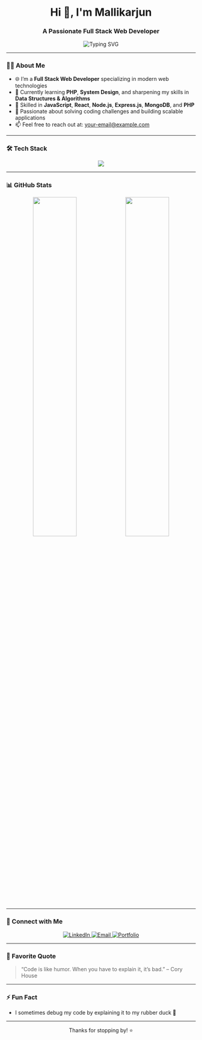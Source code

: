 <!-- Profile README for Mallikarjun -->

<h1 align="center">Hi 👋, I'm Mallikarjun</h1>
<h3 align="center">A Passionate Full Stack Web Developer</h3>

<p align="center">
  <img src="https://readme-typing-svg.demolab.com?font=Fira+Code&weight=500&size=22&pause=1000&color=36BCF7&width=435&lines=Full+Stack+Web+Developer;Passionate+about+Coding+%26+DSA;Building+Scalable+Web+Apps;Open+Source+Enthusiast" alt="Typing SVG" />
</p>

---

### 🧑‍💻 About Me

- 🌐 I’m a **Full Stack Web Developer** specializing in modern web technologies  
- 🧠 Currently learning **PHP**, **System Design**, and sharpening my skills in **Data Structures & Algorithms**  
- 💼 Skilled in **JavaScript**, **React**, **Node.js**, **Express.js**, **MongoDB**, and **PHP**  
- 🎯 Passionate about solving coding challenges and building scalable applications  
- 📫 Feel free to reach out at: [your-email@example.com](mailto:your-email@example.com)

---

### 🛠️ Tech Stack

<p align="center">
  <img src="https://skillicons.dev/icons?i=html,css,js,react,nodejs,express,php,mongodb,git,github,vscode" />
</p>

---

### 📊 GitHub Stats

<p align="center">
  <img src="https://github-readme-stats.vercel.app/api?username=mallikarjun&show_icons=true&theme=radical" width="48%" />
  <img src="https://github-readme-stats.vercel.app/api/top-langs/?username=mallikarjun&layout=compact&theme=radical" width="48%" />
</p>

---

### 🔗 Connect with Me

<p align="center">
  <a href="https://linkedin.com/in/yourprofile" target="_blank" rel="noopener noreferrer">
    <img src="https://img.shields.io/badge/LinkedIn-%230077B5.svg?&style=for-the-badge&logo=linkedin&logoColor=white" alt="LinkedIn" />
  </a>
  <a href="mailto:your-email@example.com">
    <img src="https://img.shields.io/badge/Gmail-D14836?style=for-the-badge&logo=gmail&logoColor=white" alt="Email" />
  </a>
  <a href="https://yourportfolio.com" target="_blank" rel="noopener noreferrer">
    <img src="https://img.shields.io/badge/Portfolio-000000?style=for-the-badge&logo=vercel&logoColor=white" alt="Portfolio" />
  </a>
</p>

---

### 📌 Favorite Quote

> “Code is like humor. When you have to explain it, it’s bad.” – Cory House

---

### ⚡ Fun Fact

- I sometimes debug my code by explaining it to my rubber duck 🐥

---

<p align="center">Thanks for stopping by! ⭐️</p>

